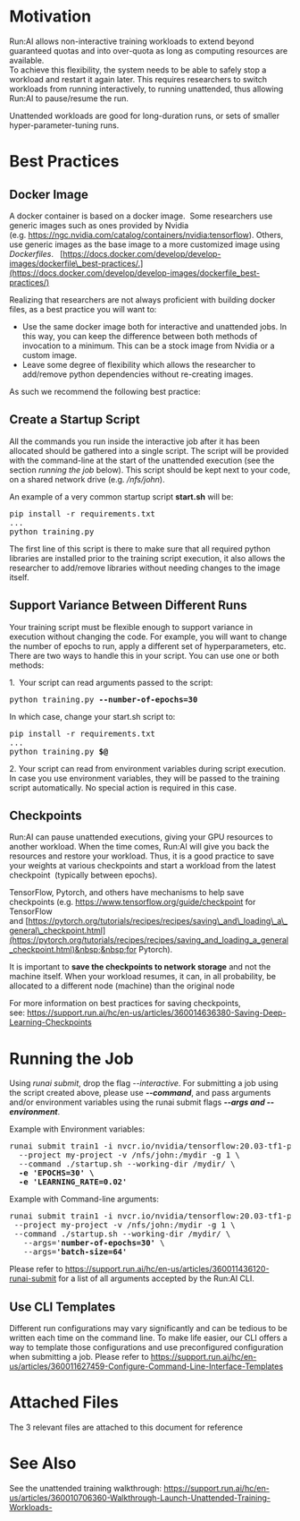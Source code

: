 # Motivation

Run:AI allows non-interactive training workloads to extend beyond guaranteed quotas and into over-quota as long as computing resources are available.  
To achieve this flexibility, the system needs to be able to safely stop a workload and restart it again later. This requires researchers to switch workloads from running interactively, to running unattended, thus allowing Run:AI to pause/resume the run.&nbsp;

Unattended workloads are good for long-duration runs, or sets of smaller hyper-parameter-tuning runs.&nbsp;

# Best&nbsp;Practices

## Docker Image

A docker container is based on a docker image.&nbsp; Some researchers use generic images such as ones provided by Nvidia (e.g.&nbsp;<https://ngc.nvidia.com/catalog/containers/nvidia:tensorflow>). Others, use generic images as the <span class="wysiwyg-underline">base</span> image to a more customized image using _Dockerfiles_.&nbsp;_&nbsp;_&nbsp;[https://docs.docker.com/develop/develop-images/dockerfile\_best-practices/.](https://docs.docker.com/develop/develop-images/dockerfile_best-practices/)

Realizing that researchers are not always proficient with building docker files, as a best practice you will want to:

*   Use the same docker image both for interactive and unattended jobs. In this way, you can keep the difference between both methods of invocation to a minimum. This can be a stock image from Nvidia or a custom image.
*   Leave some degree of flexibility which allows the researcher to add/remove python dependencies without re-creating images.&nbsp;

As such we recommend the following best practice:

## Create a Startup Script

All the commands you run inside the interactive job after it has been allocated should be gathered into a single script. The script will be provided with the command-line at the start of the unattended execution (see the section _running the job_ below). This script should be kept next to your code, on a shared network drive (e.g. _/nfs/john_).

An example of a very common startup script __start.sh__&nbsp;will be:

<pre>pip install -r requirements.txt<br/>...<br/>python training.py</pre>

The first line of this script is there to make sure that all required python libraries are installed prior to the training script execution, it also allows the researcher to add/remove libraries without needing changes to the image itself.&nbsp;

## Support Variance Between Different Runs

Your training script must be flexible enough to support variance in execution without changing the code. For example, you will want to change the number of epochs to run, apply a different set of hyperparameters, etc. There are two ways to handle this in your script. You can use <span class="wysiwyg-underline">one</span> or <span class="wysiwyg-underline">both</span> methods:&nbsp;

1.&nbsp; Your script can read arguments passed to the script:

<pre>python training.py <strong>--number-of-epochs=30</strong></pre>

In which case, change your start.sh script to:&nbsp;

<pre>pip install -r requirements.txt<br/>...<br/>python training.py <span class="wysiwyg-color-blue"><strong>$@</strong></span></pre>

2.&nbsp;Your script can read from environment variables during script execution. In case you use environment variables, they will be passed to the training script automatically. No special action is required in this case.

## Checkpoints

Run:AI can pause unattended executions, giving your GPU resources to another workload. When the time comes, Run:AI will give you back the resources and restore your workload. Thus, it is a good practice&nbsp;<span>to save your weights at various checkpoints and start a workload from the latest checkpoint&nbsp;</span>&nbsp;(typically between epochs).

TensorFlow, Pytorch, and others have mechanisms to help save checkpoints (e.g.&nbsp;<https://www.tensorflow.org/guide/checkpoint>&nbsp;for TensorFlow and&nbsp;[https://pytorch.org/tutorials/recipes/recipes/saving\_and\_loading\_a\_general\_checkpoint.html](https://pytorch.org/tutorials/recipes/recipes/saving_and_loading_a_general_checkpoint.html)&nbsp;&nbsp;for Pytorch).

It is important to&nbsp;__save the checkpoints to network storage__ and not the machine itself. When your workload resumes, it can, in all probability, be allocated to a different node (machine) than the original node

For more information on best practices for saving checkpoints, see:&nbsp;<https://support.run.ai/hc/en-us/articles/360014636380-Saving-Deep-Learning-Checkpoints>&nbsp;

# Running the Job

Using _runai submit_, drop the flag _--interactive_. For submitting a job using the script created above, please use&nbsp;___--command___, and pass arguments and/or environment variables using the runai submit flags&nbsp;___--args ___and___ --environment___.&nbsp;

Example with Environment variables:

<pre>runai submit train1 -i nvcr.io/nvidia/tensorflow:20.03-tf1-py3 \<br/>  --project my-project -v /nfs/john:/mydir -g 1 \<br/>  --command ./startup.sh --working-dir /mydir/ \<br/><strong>  -e 'EPOCHS=30' \</strong><br/><strong>  -e 'LEARNING_RATE=0.02'</strong> </pre>

Example with Command-line arguments:

<pre>runai submit train1 -i nvcr.io/nvidia/tensorflow:20.03-tf1-py3 \<br/> --project my-project -v /nfs/john:/mydir -g 1 \<br/> --command ./startup.sh --working-dir /mydir/ \<br/>   --args='<strong>number-of-epochs=30'</strong> \<br/>   --args=<strong>'batch-size=64'</strong> </pre>

Please refer to&nbsp;<https://support.run.ai/hc/en-us/articles/360011436120-runai-submit>&nbsp;for a list of all arguments accepted by the Run:AI CLI.

## Use CLI Templates

Different run configurations may vary significantly and can be tedious to be written each time on the command line. To make life easier, our CLI offers a way to template those configurations and use preconfigured configuration when submitting a job. Please refer to&nbsp;<https://support.run.ai/hc/en-us/articles/360011627459-Configure-Command-Line-Interface-Templates>&nbsp;

# Attached Files

The 3 relevant files are attached to this document for reference

# See Also

<span style="font-family: -apple-system, BlinkMacSystemFont, 'Segoe UI', Helvetica, Arial, sans-serif;">See the unattended training walkthrough:&nbsp;<https://support.run.ai/hc/en-us/articles/360010706360-Walkthrough-Launch-Unattended-Training-Workloads-></span>

&nbsp;